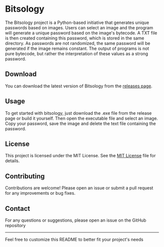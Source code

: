 # Bitsology

The Bitsology project is a Python-based initiative that generates unique passwords based on images. Users can select an image and the program will generate a unique password based on the image's bytecode. A TXT file is then created containing this password, which is stored in the same directory. As passwords are not randomized, the same password will be generated if the image remains constant. The output of programs is not pure bytecode, but rather the interpretation of these values as a strong password.

## Download

You can download the latest version of Bitsology from the [releases page](https://github.com/SOLIDusr/Bitsology/releases).

## Usage

To get started with bitsology, just download the .exe file from the release page or build it yourself. Then open the executable file and select an image. Copy your password, save the image and delete the text file containing the password.

## License

This project is licensed under the MIT License. See the [MIT License](https://opensource.org/license/mit) file for details.

## Contributing

Contributions are welcome! Please open an issue or submit a pull request for any improvements or bug fixes.

## Contact

For any questions or suggestions, please open an issue on the GitHub repository

---
Feel free to customize this README to better fit your project's needs
